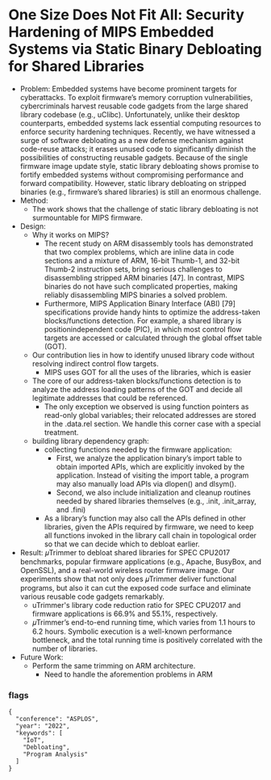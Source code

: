 # One Size Does Not Fit All: Security Hardening of MIPS Embedded Systems via Static Binary Debloating for Shared Libraries 
- Problem: Embedded systems have become prominent targets for cyberattacks. To exploit firmware’s memory corruption vulnerabilities, cybercriminals harvest reusable code gadgets from the large shared library codebase (e.g., uClibc). Unfortunately, unlike their desktop counterparts, embedded systems lack essential computing resources to enforce security hardening techniques. Recently, we have witnessed a surge of software debloating as a new defense mechanism against code-reuse attacks; it erases unused code to significantly diminish the possibilities of constructing reusable gadgets. Because of the single firmware image update style, static library debloating shows promise to fortify embedded systems without compromising performance and forward compatibility. However, static library debloating on stripped binaries (e.g., firmware’s shared libraries) is still an enormous challenge.
- Method: 
  - The work shows that the challenge of static library debloating is not surmountable for MIPS firmware.
- Design: 
  - Why it works on MIPS?
    - The recent study on ARM disassembly tools has demonstrated that two complex problems, which are inline data in code sections and a mixture of ARM, 16-bit Thumb-1, and 32-bit Thumb-2 instruction sets, bring serious challenges to disassembling stripped ARM binaries [47]. In contrast, MIPS binaries do not have such complicated properties, making reliably disassembling MIPS binaries a solved problem.
    - Furthermore, MIPS Application Binary Interface (ABI) [79] specifications provide handy hints to optimize the address-taken blocks/functions detection. For example, a shared library is positionindependent code (PIC), in which most control flow targets are accessed or calculated through the global offset table (GOT).
  - Our contribution lies in how to identify unused library code without resolving indirect control flow targets.
    - MIPS uses GOT for all the uses of the libraries, which is easier
  - The core of our address-taken blocks/functions detection is to analyze the address loading patterns of the GOT and decide all legitimate addresses that could be referenced.
    - The only exception we observed is using function pointers as read-only global variables; their relocated addresses are stored in the .data.rel section. We handle this corner case with a special treatment.
  - building library dependency graph:
    - collecting functions needed by the firmware application:
      - First, we analyze the application binary’s import table to obtain imported APIs, which are explicitly invoked by the application. Instead of visiting the import table, a program may also manually load APIs via dlopen() and dlsym().
      - Second, we also include initialization and cleanup routines needed by shared libraries themselves (e.g., .init, .init_array, and .fini)
    - As a library’s function may also call the APIs defined in other libraries, given the APIs required by firmware, we need to keep all functions invoked in the library call chain in topological order so that we can decide which to debloat earlier.
- Result:  𝜇Trimmer to debloat shared libraries for SPEC CPU2017 benchmarks, popular firmware applications (e.g., Apache, BusyBox, and OpenSSL), and a real-world wireless router firmware image. Our experiments show that not only does 𝜇Trimmer deliver functional programs, but also it can cut the exposed code surface and eliminate various reusable code gadgets remarkably.
  - uTrimmer's library code reduction ratio for SPEC CPU2017 and firmware applications is 66.9% and 55.1%, respectively.
  - 𝜇Trimmer’s end-to-end running time, which varies from 1.1 hours to 6.2 hours. Symbolic execution is a well-known performance bottleneck, and the total running time is positively correlated with the number of libraries.
- Future Work:
  - Perform the same trimming on ARM architecture.
    - Need to handle the aforemention problems in ARM

### flags
```
{
  "conference": "ASPLOS",
  "year": "2022",
  "keywords": [
    "IoT",
    "Debloating",
    "Program Analysis"
  ]
}
```

